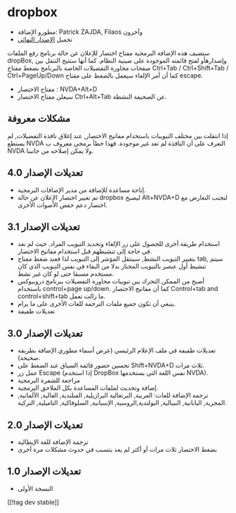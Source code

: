 # dropbox #

* مطورو الإضافة: Patrick ZAJDA, Filaos وآخرون
* تحميل [الإصدار النهائي][1]

ستضيف هذه الإضافة البرمجية مفتاح اختصار للإعلان عن حالة برنامج رفع الملفات
dropBox, وإصدارهأو لفتح قائمته الموجودة على صينية النظام. كما أنها ستتيح
التنقل بين صفحات محاورة التفضيلات الخاصة بالبرنامج بضغط مفتاح Ctrl+Tab /
Ctrl+Shift+Tab / Ctrl+PageUp/Down كما أن أمر الإلغاء سيعمل بالضغط على مفتاح
escape.

* مفتاح الاختصار : NVDA+Alt+D
* سيعلن مفتاح الاختصار Ctrl+Alt+Tab عن الصحيفة النشطة.

## مشكلات معروفة ##

إذا انتقلت بين مختلف التبويبات باستخدام مفاتيح الاختصار, عند إغلاق نافذة التفضيلات, لم يستطع NVDA التعرف على أن النافذة لم تعد غير موجودة.
فهذا خطأ برمجي معروف ب NVDA ولا يمكن إصلاحه من جانبنا.


## تعديلات الإصدار 4.0 ##

* إتاحة مساعدة للإضافة من مدير الإضافات البرمجية.
* تم تغيير اختصار الإعلان عن حالة dropbox ليصبح Alt+NVDA+D لتجنب التعارض مع
  اختصار دعم خفض الأصوات الأخرى.

## تعديلات الإصدار 3.1 ##

* استخدام طريقة أخرى للحصول على زر الإلغاء وتحديد التبويب المراد. حيث لم نعد
  في حاجة إلى تنشيطهم قبل استخدام مفاتيح الاختصار.
* بتغيير التبويب النشط, سينتقل المؤشر إلى التبويب لذا فعند ضغط مفتاح tab,
  سيتم تنشيط أول عنصر بالتبويب المختار بدلا من البقاء في نفس التبويب الذي
  كان مستخدم مسبقا حتى لو كان غير نشط.
* أصبح من الممكن التحرك بين تبويبات محاورة التفضيلات ببرنامج دروببوكس
  باستخدام control+page up/down. كما أن مفاتيح الاختصار Control+tab and
  control+shift+tab ما زالت تعمل.
* ينبغي أن تكون جميع ملفات الترجمة للغات الأخرى على ما يرام.
* تعديلات طفيفة

## تعديلات الإصدار 3.0 ##

* تعديلات طفيفة في ملف الإعلام الرئيسي (عرض أسماء مطوري الإضافة بطريقة
  صحيحة).
* تحسين حضور قائمة السياق عند الضغط على Shift+NVDA+D ثلاث مرات.
* عمل زر Escape (إذا استخدم DropBox نفس اللغة التي يستخدمها NVDA).
* مراجعة للشفرة البرمجية
* إضافة وتحديث لملفات المساعدة بكل الملاحق البرمجية.
* ترجمة الإضافة للغات: العربية, البرتغالية البرازيلية, الفنلندية, الغالية,
  الألمانية, المجرية, اليابانية, النيبالية, البولندية,الروسية, الإسبانية,
  السلوفاكية, التاميلية, التركية.

## تعديلات الإصدار 2.0 ##

* ترجمة الإضافة للغة الإيطالية
* بضغط الاختصار ثلاث مرات أو أكثر لم يعد يتسبب في حدوث مشكلات مرة أخرى

## تعديلات الإصدار 1.0 ##

* النسخة الأولى

[[!tag dev  stable]]

[1]: https://addons.nvda-project.org/files/get.php?file=dx
